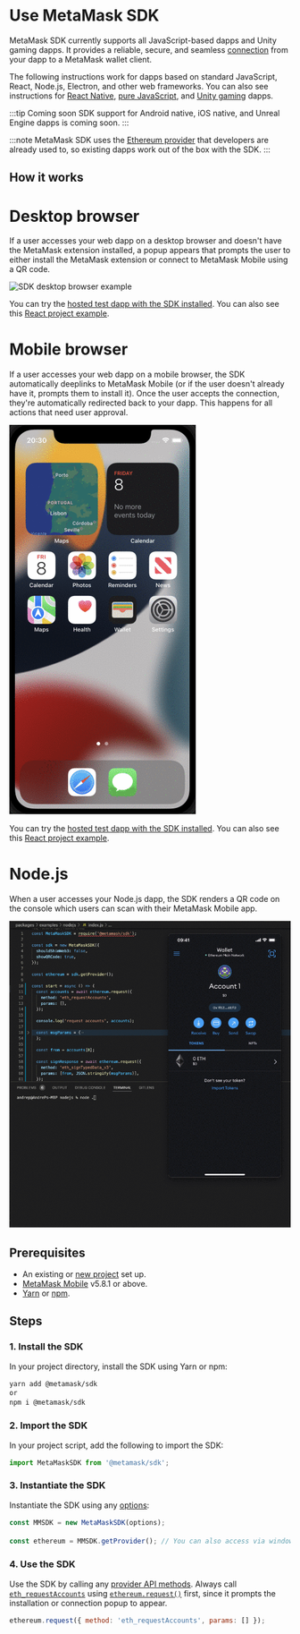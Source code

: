 # Use MetaMask SDK

MetaMask SDK currently supports all JavaScript-based dapps and Unity gaming dapps.
It provides a reliable, secure, and seamless [connection](../../concepts/sdk-connections.md) from
your dapp to a MetaMask wallet client.

The following instructions work for dapps based on standard JavaScript, React, Node.js, Electron,
and other web frameworks.
You can also see instructions for [React Native](react-native.md), [pure JavaScript](pure-js.md),
and [Unity gaming](unity.md) dapps.

:::tip Coming soon
SDK support for Android native, iOS native, and Unreal Engine dapps is coming soon.
:::

:::note
MetaMask SDK uses the [Ethereum provider](../../reference/provider-api.md) that developers are
already used to, so existing dapps work out of the box with the SDK.
:::

## How it works

<!--tabs-->

# Desktop browser

If a user accesses your web dapp on a desktop browser and doesn't have the MetaMask extension
installed, a popup appears that prompts the user to either install the MetaMask extension or connect
to MetaMask Mobile using a QR code.

![SDK desktop browser example](../../assets/sdk-desktop-browser.gif)

You can try the
[hosted test dapp with the SDK installed](https://c0f4f41c-2f55-4863-921b-sdk-docs.github.io/test-dapp-2/).
You can also see this
[React project example](https://github.com/MetaMask/examples/tree/main/metamask-with/metamask-sdk-create-react-app).

# Mobile browser

If a user accesses your web dapp on a mobile browser, the SDK automatically deeplinks to MetaMask
Mobile (or if the user doesn't already have it, prompts them to install it).
Once the user accepts the connection, they're automatically redirected back to your dapp.
This happens for all actions that need user approval.

<p align="center">

![SDK mobile browser example](../../assets/sdk-mobile-browser.gif)

</p>

You can try the
[hosted test dapp with the SDK installed](https://c0f4f41c-2f55-4863-921b-sdk-docs.github.io/test-dapp-2/).
You can also see this
[React project example](https://github.com/MetaMask/examples/tree/main/metamask-with/metamask-sdk-create-react-app).

# Node.js

When a user accesses your Node.js dapp, the SDK renders a QR code on the console which users can
scan with their MetaMask Mobile app.

<p align="center">

![SDK Node.js example](../../assets/sdk-nodejs.gif)

</p>

<!--/tabs-->

## Prerequisites

- An existing or [new project](../../get-started/set-up-dev-environment.md) set up.
- [MetaMask Mobile](https://github.com/MetaMask/metamask-mobile) v5.8.1 or above.
- [Yarn](https://yarnpkg.com/getting-started/install) or
  [npm](https://docs.npmjs.com/downloading-and-installing-node-js-and-npm).

## Steps

### 1. Install the SDK

In your project directory, install the SDK using Yarn or npm:

```bash
yarn add @metamask/sdk
or
npm i @metamask/sdk
```

### 2. Import the SDK

In your project script, add the following to import the SDK:

```javascript
import MetaMaskSDK from '@metamask/sdk';
```

### 3. Instantiate the SDK

Instantiate the SDK using any [options](../../reference/sdk-js-options.md):

```javascript
const MMSDK = new MetaMaskSDK(options);

const ethereum = MMSDK.getProvider(); // You can also access via window.ethereum
```

### 4. Use the SDK

Use the SDK by calling any [provider API methods](../../reference/provider-api.md).
Always call [`eth_requestAccounts`](../../reference/rpc-api.md#eth_requestaccounts) using
[`ethereum.request()`](../../reference/provider-api.md#ethereumrequestargs) first, since it prompts
the installation or connection popup to appear.

```javascript
ethereum.request({ method: 'eth_requestAccounts', params: [] });
```

